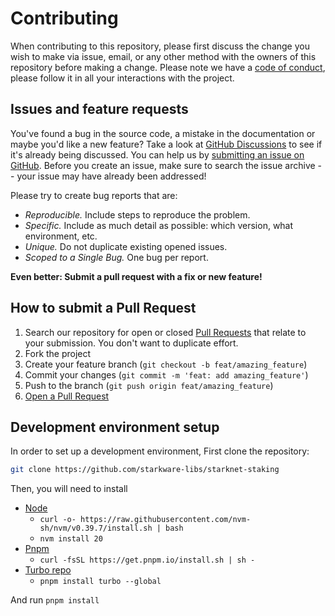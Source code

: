 # Contributing

When contributing to this repository, please first discuss the change you wish to make via issue,
email, or any other method with the owners of this repository before making a change.
Please note we have a [code of conduct](CODE_OF_CONDUCT.md),
please follow it in all your interactions with the project.

## Issues and feature requests

You've found a bug in the source code, a mistake in the documentation or maybe you'd like a new
feature? Take a look at [GitHub Discussions](https://github.com/starkware-libs/starknet-staking/discussions)
to see if it's already being discussed. You can help us by
[submitting an issue on GitHub](https://github.com/starkware-libs/starknet-staking/issues). Before you create
an issue, make sure to search the issue archive -- your issue may have already been addressed!

Please try to create bug reports that are:

- _Reproducible._ Include steps to reproduce the problem.
- _Specific._ Include as much detail as possible: which version, what environment, etc.
- _Unique._ Do not duplicate existing opened issues.
- _Scoped to a Single Bug._ One bug per report.

**Even better: Submit a pull request with a fix or new feature!**

## How to submit a Pull Request

1. Search our repository for open or closed
   [Pull Requests](https://github.com/starkware-libs/starknet-staking/pulls)
   that relate to your submission. You don't want to duplicate effort.
2. Fork the project
3. Create your feature branch (`git checkout -b feat/amazing_feature`)
4. Commit your changes (`git commit -m 'feat: add amazing_feature'`)
5. Push to the branch (`git push origin feat/amazing_feature`)
6. [Open a Pull Request](https://github.com/starkware-libs/starknet-staking/compare?expand=1)


## Development environment setup

In order to set up a development environment, First clone the repository:
```sh
git clone https://github.com/starkware-libs/starknet-staking
```

Then, you will need to install
- [Node](https://nodejs.org/en)
  - `curl -o- https://raw.githubusercontent.com/nvm-sh/nvm/v0.39.7/install.sh | bash`
  - `nvm install 20`
- [Pnpm](https://pnpm.io/)
  - `curl -fsSL https://get.pnpm.io/install.sh | sh -`
- [Turbo repo](https://turbo.build/)
  - `pnpm install turbo --global`

And run `pnpm install`
